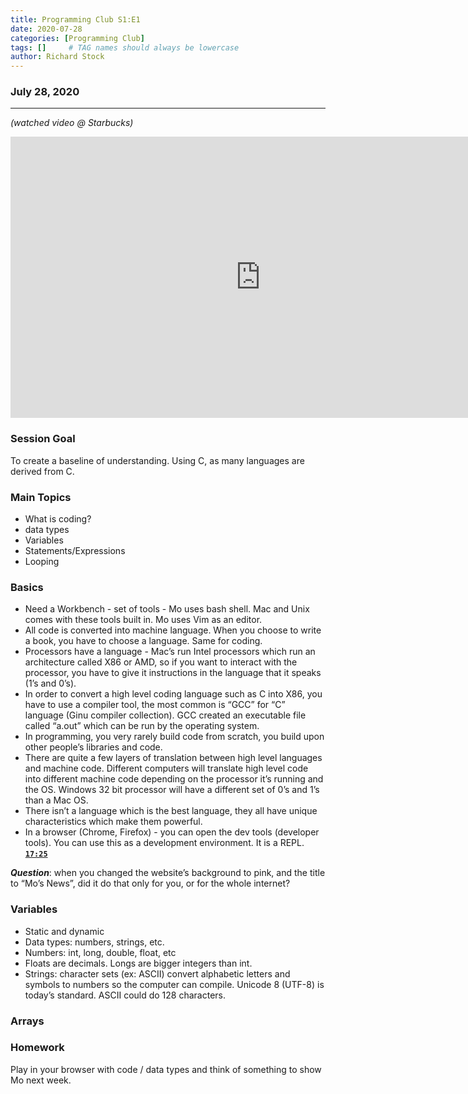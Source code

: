 ```yaml
---
title: Programming Club S1:E1
date: 2020-07-28
categories: [Programming Club]
tags: []     # TAG names should always be lowercase
author: Richard Stock
---
```


### July 28, 2020 
---
*(watched video @ Starbucks)*

<iframe width="800" height="450" src="https://www.youtube.com/embed/oFArZXJ65RI?&cc_load_policy=1&start=1" frameborder="0" allow="accelerometer; autoplay; encrypted-media; gyroscope; picture-in-picture" allowfullscreen></iframe>

<br/>

### Session Goal 

To create a baseline of understanding.  Using C, as many languages are derived from C. 

### Main Topics 

- What is coding?
- data types
- Variables
- Statements/Expressions
- Looping

### Basics

- Need a Workbench - set of tools - Mo uses bash shell.  Mac and Unix comes with these tools built in.  Mo uses Vim as an editor.
- All code is converted into machine language.   When you choose to write a book, you have to choose a language.  Same for coding.  
- Processors have a language - Mac’s run Intel processors which run an architecture called X86 or AMD, so if you want to interact with the processor, you have to give it instructions in the language that it speaks (1’s and 0’s).  
- In order to convert a high level coding language such as C into X86, you have to use a compiler tool, the most common is “GCC” for “C” language (Ginu compiler collection).  GCC created an executable file called “a.out” which can be run by the operating system.
- In programming, you very rarely build code from scratch, you build upon other people’s libraries and code. 
- There are quite a few layers of translation between high level languages and machine code.  Different computers will translate high level code into different machine code depending on the processor it’s running and the OS.  Windows 32 bit processor will have a different set of 0’s and 1’s than a Mac OS.
- There isn’t a language which is the best language, they all have unique characteristics which make them powerful.
- In a browser (Chrome, Firefox) - you can open the dev tools (developer tools).  You can use this as a development environment.  It is a REPL. **[`17:25`](https://youtu.be/oFArZXJ65RI?t=1045)**

***Question***:  when you changed the website’s background to pink, and the title to “Mo’s News”, did it do that only for you, or for the whole internet?

### Variables

- Static and dynamic 
- Data types:  numbers, strings, etc.
- Numbers:  int, long, double, float, etc
- Floats are decimals.  Longs are bigger integers than int.
- Strings:  character sets (ex: ASCII) convert alphabetic letters and symbols to numbers so the computer can compile.  Unicode 8 (UTF-8) is today’s standard.  ASCII could do 128 characters.

### Arrays

### Homework 

Play in your browser with code / data types and think of something to show Mo next week.